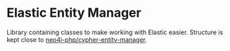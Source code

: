 # Elastic Entity Manager

Library containing classes to make working with Elastic easier. Structure is kept close to
[neo4j-php/cypher-entity-manager](https://github.com/neo4j-php/cypher-entity-manager).
